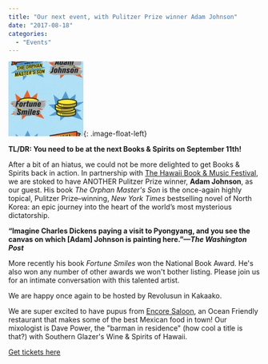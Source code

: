 ```yaml
---
title: "Our next event, with Pulitzer Prize winner Adam Johnson"
date: "2017-08-18"
categories: 
  - "Events"
---
```


![](images/Fortune-Smiles-Cover-Medium-150x150.jpg){: .image-float-left} 

**TL/DR: You need to be at the next Books & Spirits on September 11th!**

After a bit of an hiatus, we could not be more delighted to get Books & Spirits back in action. In partnership with [The Hawaii Book & Music Festival](http://hawaiibookandmusicfestival.com/), we are stoked to have ANOTHER Pulitzer Prize winner, **Adam Johnson**, as our guest. His book _The Orphan Master's Son_ is the once-again highly topical, Pulitzer Prize–winning, _New York Times_ bestselling novel of North Korea: an epic journey into the heart of the world’s most mysterious dictatorship.

**“Imagine Charles Dickens paying a visit to Pyongyang, and you see the canvas on which \[Adam\] Johnson is painting here.”_—The Washington Post_**

More recently his book _Fortune Smiles_ won the National Book Award. He's also won any number of other awards we won't bother listing. Please join us for an intimate conversation with this talented artist.

We are happy once again to be hosted by Revolusun in Kakaako.

We are super excited to have pupus from [Encore Saloon](http://www.encoresaloon.com/), an Ocean Friendly restaurant that makes some of the best Mexican food in town! Our mixologist is Dave Power, the "barman in residence" (how cool a title is that?) with Southern Glazer's Wine & Spirits of Hawaii.

[Get tickets here](https://www.eventbrite.com/e/books-spirits-wadam-johnson-tickets-37003121332?aff=website)
